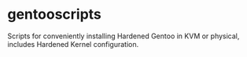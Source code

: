 # gentooscripts
Scripts for conveniently installing Hardened Gentoo in KVM or physical, includes Hardened Kernel configuration.
